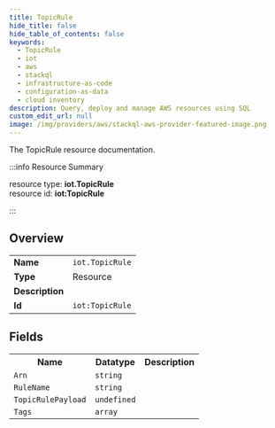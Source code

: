 ```yaml
---
title: TopicRule
hide_title: false
hide_table_of_contents: false
keywords:
  - TopicRule
  - iot
  - aws
  - stackql
  - infrastructure-as-code
  - configuration-as-data
  - cloud inventory
description: Query, deploy and manage AWS resources using SQL
custom_edit_url: null
image: /img/providers/aws/stackql-aws-provider-featured-image.png
---
```

The TopicRule resource documentation.

:::info Resource Summary

<div class="row">
<div class="providerDocColumn">
<span>resource type:&nbsp;<b>iot.TopicRule</b></span><br />
<span>resource id:&nbsp;<b>iot:TopicRule</b></span><br />
</div>
</div>

:::

## Overview
<table><tbody>
<tr><td><b>Name</b></td><td><code>iot.TopicRule</code></td></tr>
<tr><td><b>Type</b></td><td>Resource</td></tr>
<tr><td><b>Description</b></td><td></td></tr>
<tr><td><b>Id</b></td><td><code>iot:TopicRule</code></td></tr>
</tbody></table>

## Fields
<table><tbody>
<tr><th>Name</th><th>Datatype</th><th>Description</th></tr>
<tr><td><code>Arn</code></td><td><code>string</code></td><td></td></tr><tr><td><code>RuleName</code></td><td><code>string</code></td><td></td></tr><tr><td><code>TopicRulePayload</code></td><td><code>undefined</code></td><td></td></tr><tr><td><code>Tags</code></td><td><code>array</code></td><td></td></tr>
</tbody></table>